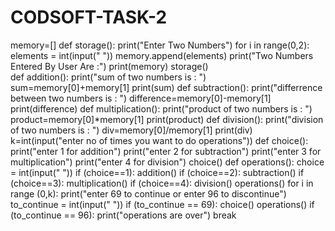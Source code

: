 # CODSOFT-TASK-2
memory=[]
def storage():
    print("Enter Two Numbers")
    for i in range(0,2):
        elements = int(input(" "))
        memory.append(elements)
    print("Two Numbers Entered By User Are :")
    print(memory)
storage()   
def addition():
    print("sum of two numbers is : ")
    sum=memory[0]+memory[1]
    print(sum)
def subtraction():
    print("differrence between two numbers is : ")
    difference=memory[0]-memory[1]
    print(difference)
def multiplication():
    print("product of two numbers is : ")
    product=memory[0]*memory[1]
    print(product)
def division():
    print("division of two numbers is : ")
    div=memory[0]/memory[1]
    print(div)
k=int(input("enter no of times you want to do operations"))
def choice():
    print("enter 1 for addition")
    print("enter 2 for subtraction")
    print("enter 3 for multiplication")
    print("enter 4 for division")
choice() 
def operations():
    choice = int(input(" "))
    if (choice==1):
        addition()
    if (choice==2):
     subtraction()
    if (choice==3):
        multiplication()
    if (choice==4):
        division()
operations()
for i in range (0,k):
    print("enter 69 to continue or enter 96 to discontinue")
    to_continue = int(input(" "))
    if (to_continue == 69):
        choice()
        operations()
    if (to_continue == 96):
        print("operations are over")
        break

